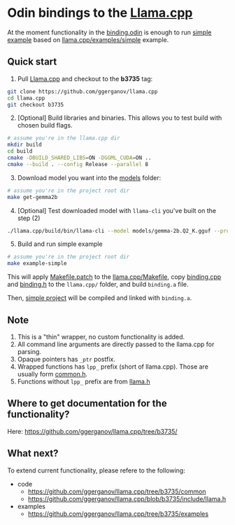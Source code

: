 # Odin bindings to the [Llama.cpp](https://github.com/ggerganov/llama.cpp)

At the moment functionality in the [binding.odin](./binding.odin) is enough to run [simple example](./examples/simple/) based on [llama.cpp/examples/simple](https://github.com/ggerganov/llama.cpp/tree/b3735/examples/simple) example.

## Quick start

1. Pull [Llama.cpp](https://github.com/ggerganov/llama.cpp) and checkout to the **b3735** tag:

```bash
git clone https://github.com/ggerganov/llama.cpp
cd llama.cpp
git checkout b3735
```

2. [Optional] Build libraries and binaries. This allows you to test build with chosen build flags.

```bash
# assume you're in the llama.cpp dir
mkdir build
cd build
cmake -DBUILD_SHARED_LIBS=ON -DGGML_CUDA=ON ..
cmake --build . --config Release --parallel 8
```

3. Download model you want into the [models](./models/) folder:

```bash
# assume you're in the project root dir
make get-gemma2b
```

4. [Optional] Test downloaded model with `llama-cli` you've built on the step (2)

```bash
./llama.cpp/build/bin/llama-cli --model models/gemma-2b.Q2_K.gguf --prompt "Once upon a time" --predict 128
```

5. Build and run simple example

```bash
# assume you're in the project root dir
make example-simple
```

This will apply [Makefile.patch](Makefile.patch) to the [llama.cpp/Makefile](./llama.cpp/Makefile), copy [binding.cpp](binding.cpp) and [binding.h](binding.h) to the `llama.cpp/` folder, and build `binding.a` file.

Then, [simple project](./examples/simple/) will be compiled and linked with `binding.a`.

## Note

1. This is a "thin" wrapper, no custom functionality is added.
2. All command line arguments are directly passed to the llama.cpp for parsing.
3. Opaque pointers has `_ptr` postfix.
4. Wrapped functions has `lpp_` prefix (short of llama.cpp). Those are usually form [common.h](https://github.com/ggerganov/llama.cpp/blob/b3735/common/common.h).
5. Functions without `lpp_` prefix are from [llama.h](https://github.com/ggerganov/llama.cpp/blob/b3735/include/llama.h)


## Where to get documentation for the functionality?

Here: https://github.com/ggerganov/llama.cpp/tree/b3735/

## What next?

To extend current functionality, please refere to the following:
- code
  - https://github.com/ggerganov/llama.cpp/tree/b3735/common
  - https://github.com/ggerganov/llama.cpp/blob/b3735/include/llama.h
- examples
  - https://github.com/ggerganov/llama.cpp/tree/b3735/examples
